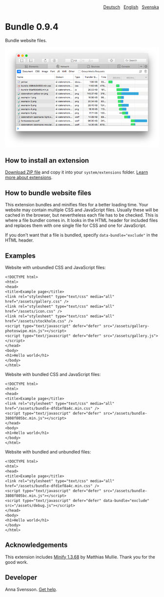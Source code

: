 <p align="right"><a href="README-de.md">Deutsch</a> &nbsp; <a href="README.md">English</a> &nbsp; <a href="README-sv.md">Svenska</a></p>

# Bundle 0.9.4

Bundle website files.

<p align="center"><img src="SCREENSHOT.png" alt="Screenshot"></p>

## How to install an extension

[Download ZIP file](https://github.com/annaesvensson/yellow-bundle/archive/refs/heads/main.zip) and copy it into your `system/extensions` folder. [Learn more about extensions](https://github.com/annaesvensson/yellow-update).

## How to bundle website files

This extension bundles and minifies files for a better loading time. Your website may contain multiple CSS and JavaScript files. Usually these will be cached in the browser, but nevertheless each file has to be checked. This is where a file bundler comes in. It looks in the HTML header for included files and replaces them with one single file for CSS and one for JavaScript.

If you don't want that a file is bundled, specify `data-bundle="exclude"` in the HTML header.

## Examples

Website with unbundled CSS and JavaScript files:

```
<!DOCTYPE html>
<html>
<head>
<title>Example page</title>
<link rel="stylesheet" type="text/css" media="all" href="/assets/gallery.css" />
<link rel="stylesheet" type="text/css" media="all" href="/assets/icon.css" />
<link rel="stylesheet" type="text/css" media="all" href="/assets/stockholm.css" />
<script type="text/javascript" defer="defer" src="/assets/gallery-photoswipe.min.js"></script>
<script type="text/javascript" defer="defer" src="/assets/gallery.js"></script>
</head>
<body>
<h1>Hello world</h1>
</body>
</html>
```

Website with bundled CSS and JavaScript files:

```
<!DOCTYPE html>
<html>
<head>
<title>Example page</title>
<link rel="stylesheet" type="text/css" media="all" href="/assets/bundle-dfd1ef8a4c.min.css" />
<script type="text/javascript" defer="defer" src="/assets/bundle-3808f805bc.min.js"></script>
</head>
<body>
<h1>Hello world</h1>
</body>
</html>
```

Website with bundled and unbundled files:

```
<!DOCTYPE html>
<html>
<head>
<title>Example page</title>
<link rel="stylesheet" type="text/css" media="all" href="/assets/bundle-dfd1ef8a4c.min.css" />
<script type="text/javascript" defer="defer" src="/assets/bundle-3808f805bc.min.js"></script>
<script type="text/javascript" defer="defer" data-bundle="exclude" src="/assets/debug.js"></script>
</head>
<body>
<h1>Hello world</h1>
</body>
</html>
```

## Acknowledgements

This extension includes [Minify 1.3.68](https://github.com/matthiasmullie/minify) by Matthias Mullie. Thank you for the good work.

## Developer

Anna Svensson. [Get help](https://datenstrom.se/yellow/help/).
